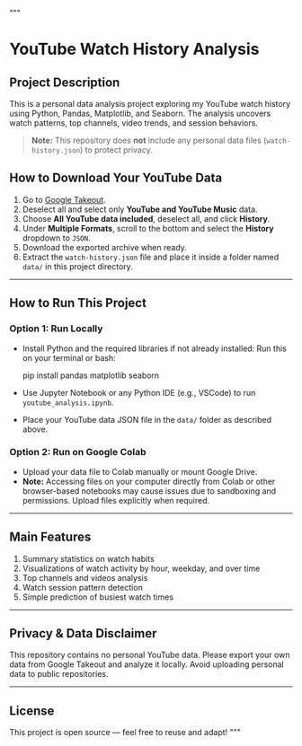 """
# YouTube Watch History Analysis

## Project Description  
This is a personal data analysis project exploring my YouTube watch history using Python, Pandas, Matplotlib, and Seaborn. The analysis uncovers watch patterns, top channels, video trends, and session behaviors.

> **Note:** This repository does **not** include any personal data files (`watch-history.json`) to protect privacy.


## How to Download Your YouTube Data

1. Go to [Google Takeout](https://takeout.google.com/).  
2. Deselect all and select only **YouTube and YouTube Music** data.  
3. Choose **All YouTube data included**, deselect all, and click **History**.  
4. Under **Multiple Formats**, scroll to the bottom and select the **History** dropdown to `JSON`.  
5. Download the exported archive when ready.  
6. Extract the `watch-history.json` file and place it inside a folder named `data/` in this project directory.

---

## How to Run This Project

### Option 1: Run Locally

- Install Python and the required libraries if not already installed:
   Run this on your terminal or bash:
   
    pip install pandas matplotlib seaborn

- Use Jupyter Notebook or any Python IDE (e.g., VSCode) to run `youtube_analysis.ipynb`.
- Place your YouTube data JSON file in the `data/` folder as described above.

### Option 2: Run on Google Colab

- Upload your data file to Colab manually or mount Google Drive.
- **Note:** Accessing files on your computer directly from Colab or other browser-based notebooks may cause issues due to sandboxing and permissions. Upload files explicitly when required.

---

## Main Features

1. Summary statistics on watch habits  
2. Visualizations of watch activity by hour, weekday, and over time  
3. Top channels and videos analysis  
4. Watch session pattern detection  
5. Simple prediction of busiest watch times

---

## Privacy & Data Disclaimer

This repository contains no personal YouTube data. Please export your own data from Google Takeout and analyze it locally. Avoid uploading personal data to public repositories.

---

## License

This project is open source — feel free to reuse and adapt!
"""
